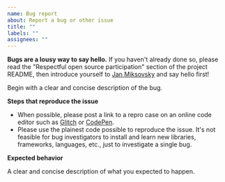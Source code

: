 ```yaml
---
name: Bug report
about: Report a bug or other issue
title: ""
labels: ""
assignees: ""
---
```


**Bugs are a lousy way to say hello.** If you haven't already done so, please read the "Respectful open source participation" section of the project README, then introduce yourself to [Jan Miksovsky](https://jan.miksovsky.com/contact.html) and say hello first!

Begin with a clear and concise description of the bug.

**Steps that reproduce the issue**

- When possible, please post a link to a repro case on an online code editor such as [Glitch](https://glitch.com) or [CodePen](https://codepen.io).
- Please use the plainest code possible to reproduce the issue. It's not feasible for bug investigators to install and learn new libraries, frameworks, languages, etc., just to investigate a single bug.

**Expected behavior**

A clear and concise description of what you expected to happen.
